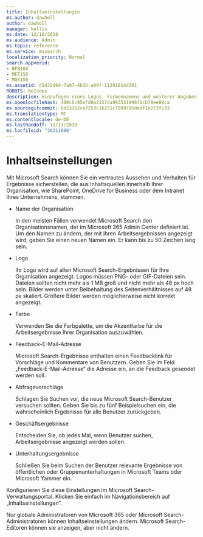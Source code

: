 ```yaml
---
title: Inhaltseinstellungen
ms.author: dawholl
author: dawholl
manager: kellis
ms.date: 12/18/2018
ms.audience: Admin
ms.topic: reference
ms.service: mssearch
localization_priority: Normal
search.appverid:
- BFB160
- MET150
- MOE150
ms.assetid: d1432d64-7a97-4b1b-a99f-11291814d361
ROBOTS: NoIndex
description: Hinzufügen eines Logos, Firmennamens und weiterer Angaben zu Ihren Microsoft Search-Arbeitsergebnissen
ms.openlocfilehash: 400c6c95efd0a2137da993531996f1cb78ee89ca
ms.sourcegitcommit: 6b531b2ce7253c16251c7089795dedf1d2f3fc33
ms.translationtype: MT
ms.contentlocale: de-DE
ms.lasthandoff: 11/13/2019
ms.locfileid: "38311606"
---
```

# <a name="content-settings"></a>Inhaltseinstellungen

 
Mit Microsoft Search können Sie ein vertrautes Aussehen und Verhalten für Ergebnisse sicherstellen, die aus Inhaltsquellen innerhalb Ihrer Organisation, wie SharePoint, OneDrive for Business oder dem Intranet Ihres Unternehmens, stammen. 
  
- Name der Organisation
    
    In den meisten Fällen verwendet Microsoft Search den Organisationsnamen, der im Microsoft 365 Admin Center definiert ist. Um den Namen zu ändern, der mit Ihren Arbeitsergebnissen angezeigt wird, geben Sie einen neuen Namen ein. Er kann bis zu 50 Zeichen lang sein.
    
- Logo
    
    Ihr Logo wird auf allen Microsoft Search-Ergebnissen für Ihre Organisation angezeigt. Logos müssen PNG- oder GIF-Dateien sein. Dateien sollten nicht mehr als 1 MB groß und nicht mehr als 48 px hoch sein. Bilder werden unter Beibehaltung des Seitenverhältnisses auf 48 px skaliert. Größere Bilder werden möglicherweise nicht korrekt angezeigt.
    
- Farbe
    
    Verwenden Sie die Farbpalette, um die Akzentfarbe für die Arbeitsergebnisse Ihrer Organisation auszuwählen.
    
- Feedback-E-Mail-Adresse
    
    Microsoft Search-Ergebnisse enthalten einen Feedbacklink für Vorschläge und Kommentare von Benutzern. Geben Sie im Feld „Feedback-E-Mail-Adresse“ die Adresse ein, an die Feedback gesendet werden soll.
    
- Abfragevorschläge
    
    Schlagen Sie Suchen vor, die neue Microsoft Search-Benutzer versuchen sollten. Geben Sie bis zu fünf Beispielsuchen ein, die wahrscheinlich Ergebnisse für alle Benutzer zurückgeben.
    
- Geschäftsergebnisse
    
    Entscheiden Sie, ob jedes Mal, wenn Benutzer suchen, Arbeitsergebnisse angezeigt werden sollen.
    
- Unterhaltungsergebnisse
    
    Schließen Sie beim Suchen der Benutzer relevante Ergebnisse von öffentlichen oder Gruppenunterhaltungen in Microsoft Teams oder Microsoft Yammer ein.
    
Konfigurieren Sie diese Einstellungen im Microsoft Search-Verwaltungsportal. Klicken Sie einfach im Navigationsbereich auf „Inhaltseinstellungen“.
  
Nur globale Administratoren von Microsoft 365 oder Microsoft Search-Administratoren können Inhaltseinstellungen ändern. Microsoft Search-Editoren können sie anzeigen, aber nicht ändern.



